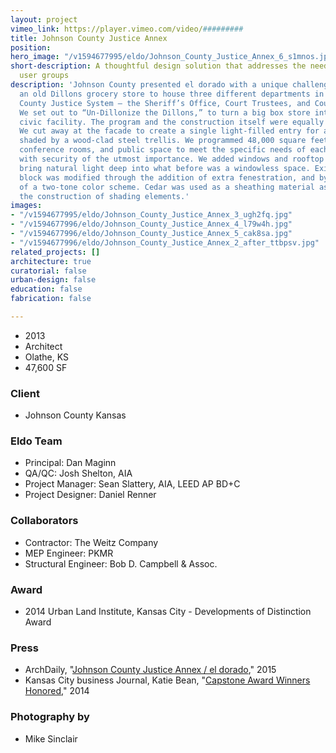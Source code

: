 ```yaml
---
layout: project
vimeo_link: https://player.vimeo.com/video/#########
title: Johnson County Justice Annex
position: 
hero_image: "/v1594677995/eldo/Johnson_County_Justice_Annex_6_s1mnos.jpg"
short-description: A thoughtful design solution that addresses the needs of diverse
  user groups
description: 'Johnson County presented el dorado with a unique challenge: Renovate
  an old Dillons grocery store to house three different departments in the Johnson
  County Justice System – the Sheriff’s Office, Court Trustees, and Court Services.
  We set out to “Un-Dillonize the Dillons,” to turn a big box store into a stately
  civic facility. The program and the construction itself were equally demanding.
  We cut away at the facade to create a single light-filled entry for all three departments,
  shaded by a wood-clad steel trellis. We programmed 48,000 square feet of offices,
  conference rooms, and public space to meet the specific needs of each department,
  with security of the utmost importance. We added windows and rooftop monitors to
  bring natural light deep into what before was a windowless space. Existing concrete
  block was modified through the addition of extra fenestration, and by the usage
  of a two-tone color scheme. Cedar was used as a sheathing material as well as for
  the construction of shading elements.'
images:
- "/v1594677995/eldo/Johnson_County_Justice_Annex_3_ugh2fq.jpg"
- "/v1594677996/eldo/Johnson_County_Justice_Annex_4_l79w4h.jpg"
- "/v1594677996/eldo/Johnson_County_Justice_Annex_5_cak8sa.jpg"
- "/v1594677996/eldo/Johnson_County_Justice_Annex_2_after_ttbpsv.jpg"
related_projects: []
architecture: true
curatorial: false
urban-design: false
education: false
fabrication: false

---
```

* 2013
* Architect
* Olathe, KS
* 47,600 SF

### Client

* Johnson County Kansas

### Eldo Team

* Principal: Dan Maginn
* QA/QC: Josh Shelton, AIA
* Project Manager: Sean Slattery, AIA, LEED AP BD+C
* Project Designer: Daniel Renner

### Collaborators

* Contractor: The Weitz Company
* MEP Engineer: PKMR
* Structural Engineer: Bob D. Campbell & Assoc.

### Award

* 2014 Urban Land Institute, Kansas City - Developments of Distinction Award

### Press

* ArchDaily, "[Johnson County Justice Annex / el dorado](https://www.archdaily.com/599619/johnson-county-justice-annex-el-dorado)," 2015
* Kansas City business Journal, Katie Bean, "[Capstone Award Winners Honored](https://www.bizjournals.com/kansascity/news/2014/03/07/capstone-award-winners-honored-at.html)," 2014

### Photography by

* Mike Sinclair